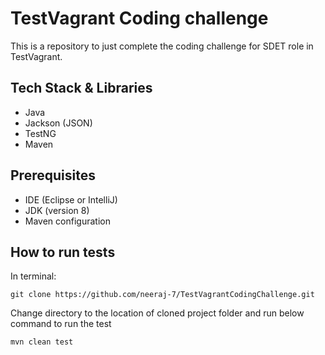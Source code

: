 # TestVagrant Coding challenge
This is a repository to just complete the coding challenge for SDET role in TestVagrant.

## Tech Stack & Libraries
- Java
- Jackson (JSON)
- TestNG
- Maven


## Prerequisites
- IDE (Eclipse or IntelliJ)
- JDK (version 8)
- Maven configuration


## How to run tests
In terminal:
```
git clone https://github.com/neeraj-7/TestVagrantCodingChallenge.git
```
Change directory to the location of cloned project folder and run below command to run the test
```
mvn clean test
```
